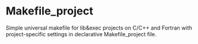 Makefile_project
================

Simple universal makefile for lib&amp;exec projects on C/C++ and Fortran with project-specific settings in declarative Makefile_project file.
